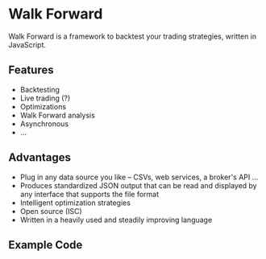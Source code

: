 # Walk Forward

Walk Forward is a framework to backtest your trading strategies, written in JavaScript.

## Features

- Backtesting
- Live trading (?)
- Optimizations
- Walk Forward analysis
- Asynchronous
- …

## Advantages

- Plug in any data source you like – CSVs, web services, a broker's API …
- Produces standardized JSON output that can be read and displayed by any interface that supports
the file format
- Intelligent optimization strategies
- Open source (ISC)
- Written in a heavily used and steadily improving language

## Example Code
